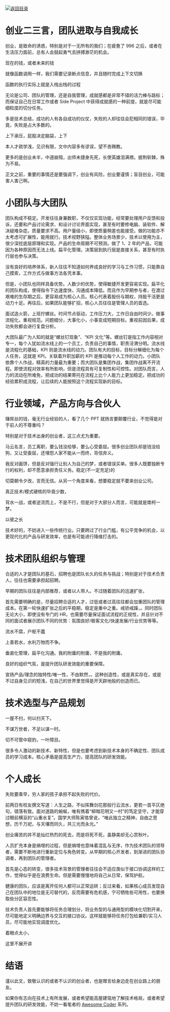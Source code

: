 [![返回目录](https://parg.co/U0e)](https://parg.co/U0X)

# 创业二三言，团队进取与自我成长

创业，是致命的诱惑，特别是对于一无所有的我们；在疲惫了 996 之后，或者在生活压力面前，总有人会鼓起勇气去拼搏渺茫的机会。

现在的钱，或者未来的钱

就像函数调用一样，我们需要记录断点信息，并且随时完成上下文切换

函数的执行实际上就是入栈出栈的过程

无论是公司、团队的管理，还是自我管理，成就感都是非常不错的活力棒与路标；而保证自己在日常工作或者 Side Project 中获得成就感的一种前提，就是尽可能细粒度的切分任务。

多是技术总结，成功的人有各自成功的仪仗，失败的人却往往会犯相同的错误，毕竟，失败是占大多数的。

上下承压，屁股决定脑袋，上下

本人才疏学浅，见识有限，文中内容多有谬误，望不吝赐教。

更多的是创业未半，中道崩殂，出师未捷身先死，长使英雄泪满襟。披荆斩棘，殊为不易。

正文之前，重要的事情还是要强调下，创业有风险，创业要谨慎；盲目创业，可能害人害己啊。

# 小团队与大团队

团队构成不稳定。开发往往身兼数职，不仅仅实现功能，经常要处理用户反馈和投诉，还要和产品讨论需求、和设计讨论界面实现，甚至有时要修电脑、装软件、解决疑难杂症。质量要求不高。用户量级小，即使质量稍差也能接受。做的功能亦不太考虑可扩展性，能用就行。技术视野狭隘。整体业务场景少，技术以使用为主，很少深挖底层原理和实现。产品的生命周期不可预测。做了 1、2 年的产品，可能因为各种原因而无法上线。扁平化管理。决策层到执行层是直接关系，甚至有时执行层也参与决策。

没有良好的培养体系，新人往往不知道如何养成良好的学习与工作习惯，只能靠自己摸索，工作方式与做事方法各凭本事。

但是，小团队也同样具备优势。人数少的优势，使得敏捷开发更容易实现。扁平化的团队构成，使得指令下达速度快，沟通成本降低。而且作为早期参与者，在渡过艰难的生存期之后，更容易成为核心人员。核心代表着股份与期权，持股干活更是动力十足。再往后，如果团队能够扩招，核心人员往往是管理人员的首选。

面试造火箭，上班拧螺丝。时间节点驱动，工作压力大，工作日自由时间少。做事流程化，重视规范。问题细分，大事化小，小事变成短期目标。重视前因后果，成功失败都会进行复盘分析。

大团队最广为人知的就是“螺丝钉现象”、“KPI 文化”等。螺丝钉是指工作内容相对专一，每个人犹如流水线上的一个员工，负责自己的事情，职责泾渭分明。流水线是流程化的基础，KPI 则是流水线的动力。团队有大的目标，目标分解细化为每个人任务，这就是 KPI。关联着升职加薪的 KPI 是推动每个人工作的动力。小团队依靠个人作战，精英的力量最为重要；而大团队是集团作战，集团作战离不开流程。即使流程对效率有所影响，但是流程具有可复制性和可控性。对团队而言，人力的流动在所难免，把成功的结果寄托在流程上比个人能力上更加稳定。把成功的经验累积成流程，让后续的人能按照这个流程实现新的目标。

# 行业领域，产品方向与合伙人

赚屌丝的钱，毫无行业经验的人，看了几个 PPT 就扬言要颠覆行业，不觉得是对于前人的不尊重吗？

特别是对于技术出身的创业者，这三点尤为重要。

马云名言，员工离职，要么钱没给够，要么心受委屈。很多创业团队却是钱没给狗，又让受委屈，还埋怨人家不能从一而终，背信弃义。

我反对画饼，但是反对强行让别人为自己的梦，或者错误买单。很多人既要独断专行的权利，却不愿意承担责任义务。稳定(不一定充足)的

切莫朝令夕改，言而无信。从另一个角度来看，想要稳定就不要来创业公司。

真正技术/模式硬核的毕竟少数，

背水一战，或者逆流而上，不是不行，但是对于大部分人而言，可能就是南柯一梦。

以彼之长

技术好的，不妨进入一些传统行业。只要跨过了行业门槛，有公平竞争的机会，以更现代化的产品与研发效率，也是有可能进行降维打击的。

# 技术团队组织与管理

合适的人才是团队的基石，招聘也是团队长久的任务与挑战；特别是对于技术负责人，往往也需要承担起招聘。

早期的团队往往是内部推荐，或者以人带人。不过随着团队的迅速扩张，

首先需要明确的是，尽量招聘合适的人才，过低或者过高往往都会加重团队的管理成本。在第一轮快速扩张之后的平稳期，稳定是重中之重。戒骄戒躁，。同时团队无论大小，即使没有专门的 HR，也需要尽量保证面试流程的正规性，并且针对不同的面试者展示团队不同的优势：氛围良好/极客文化/快速发展/行业优势等等。

流水不腐，户枢不蠹

上善若水，水利万物而不争。

垂直化管理，扁平化沟通。我的附庸的附庸，不是我的附庸。

良好的组织气氛，是提升团队研发效能的重要保障。

宣扬产品/理念的独特性/唯一性，不由默然，。这种创造性，或是真实存在，或是不过自身见识的短浅，在自己的世界里觉得是开天辟地般的创造而已。

# 技术选型与产品规划

一屋不扫，何以扫天下。

不谋万世者，不足以谋一时。

切不可管中窥豹，一叶障目。

很多令人激动的新技术、新特性，但是也要考虑到新技术本身的不确定性、团队成员的学习成本。核心矛盾是提高生产力，提高团队的研发效能。

# 个人成长

失败要乘早，穷人家的孩子承担不起失败的代价。

前两日有校友撰文写道：人生之路，不似挥舞剑花那般行云流水，更若一首平仄绝句，错落有致。面对道路的蜿蜒，唯有携着“柳暗花明又一村”的笃定坚守，才能穿过眼前横亘的“山重水复”。国学大师陈寅恪曾说，“唯此独立之精神，自由之思想，历千万祀，与天壤而同久，共三光而永光。”

创业痛苦的并不是灿烂热烈的死去，而是将死不死，虽静美却无心赏秋叶。

人员扩充本身是熵增的过程，但是熵增也意味着混乱与无序，作为技术团队的领导者，需要不断地进行重新定位与角色转变。从早期的核心开发者，到渐进的团队协调者，再到团队的管理者。

首先是心态的转变，很多技术背景的管理者往往会不适应类似于接口协调这样的工作，觉得似乎是在浪费生命。但是需要慢慢地将自己从日常，保驾护航，

健康的团队，应该是离开任何人都可以正常运转；反过来看，如果核心成员发现自己在团队中的地位是无可替代的，反而需要有危机感，宁可牺牲些可用性，也要换取些分区容忍性。

技术负责人首先要能够将任务合理划分，将业务型的与通用型的模块化切割开来，尽可能地定义明确边界与交互的接口协议。这样就能够将任务打包给兼职/实习人员，尽可能地实现调度优化。

着眼点太小，

这里不展开讲

# 结语

谨以此文，致敬认识的或者不认识的创业者，也是赠言给身边走在创业路上的朋友。

如果你有志向在技术上有所发展，或者希望能高屋建瓴地了解技术格局，或者希望提升团队的研发效能，不妨一看笔者的 [Awesome Coder](https://github.com/wxyyxc1992/Awesome-Coder) 系列。
